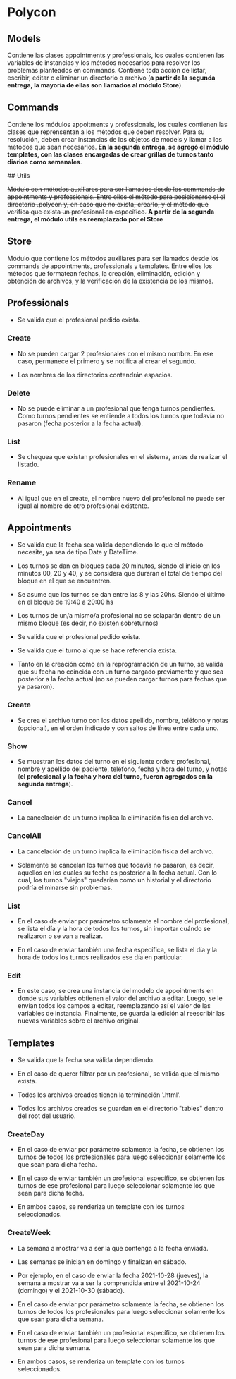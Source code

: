 # Polycon

## Models

Contiene las clases appointments y professionals, los cuales contienen las variables de instancias y los métodos necesarios para resolver los problemas planteados en commands. Contiene toda acción de listar, escribir, editar o eliminar un directorio o archivo (**a partir de la segunda entrega, la mayoría de ellas son llamados al módulo Store**).

## Commands

Contiene los módulos appoitments y professionals, los cuales contienen las clases que reprensentan a los métodos que deben resolver. Para su resolución, deben crear instancias de los objetos de models y llamar a los métodos que sean necesarios.
**En la segunda entrega, se agregó el módulo templates, con las clases encargadas de crear grillas de turnos tanto diarios como semanales**.

~~## Utils~~

~~Módulo con métodos auxiliares para ser llamados desde los commands de appointments y professionals. Entre ellos el método para posicionarse el el directorio .polycon y, en caso que no exista, crearlo, y el método que verifica que exista un profesional en específico.~~
**A partir de la segunda entrega, el módulo utils es reemplazado por el Store**

## Store

Módulo que contiene los métodos auxiliares para ser llamados desde los commands de appointments, professionals y templates. Entre ellos los métodos que formatean fechas, la creación, eliminación, edición y obtención de archivos, y la verificación de la existencia de los mismos.

## Professionals

- Se valida que el profesional pedido exista.

### Create

- No se pueden cargar 2 profesionales con el mismo nombre. En ese caso, permanece el primero y se notifica al crear el segundo.

- Los nombres de los directorios contendrán espacios.

### Delete

- No se puede eliminar a un profesional que tenga turnos pendientes. Como turnos pendientes se entiende a todos los turnos que todavía no pasaron (fecha posterior a la fecha actual).

### List

- Se chequea que existan profesionales en el sistema, antes de realizar el listado.

### Rename

- Al igual que en el create, el nombre nuevo del profesional no puede ser igual al nombre de otro profesional existente.

## Appointments

- Se valida que la fecha sea válida dependiendo lo que el método necesite, ya sea de tipo Date y DateTime.

- Los turnos se dan en bloques cada 20 minutos, siendo el inicio en los minutos 00, 20 y 40, y se considera que durarán el total de tiempo del bloque en el que se encuentren.

- Se asume que los turnos se dan entre las 8 y las 20hs. Siendo el último en el bloque de 19:40 a 20:00 hs

- Los turnos de un/a mismo/a profesional no se solaparán dentro de un mismo bloque (es decir, no existen sobreturnos)

- Se valida que el profesional pedido exista.

- Se valida que el turno al que se hace referencia exista.

- Tanto en la creación como en la reprogramación de un turno, se valida que su fecha no coincida con un turno cargado previamente y que sea posterior a la fecha actual (no se pueden cargar turnos para fechas que ya pasaron).

### Create

- Se crea el archivo turno con los datos apellido, nombre, teléfono y notas (opcional), en el orden indicado y con saltos de línea entre cada uno.

### Show

- Se muestran los datos del turno en el siguiente orden: profesional, nombre y apellido del paciente, teléfono, fecha y hora del turno, y notas (**el profesional y la fecha y hora del turno, fueron agregados en la segunda entrega**).

### Cancel

- La cancelación de un turno implica la eliminación física del archivo.

### CancelAll

- La cancelación de un turno implica la eliminación física del archivo.

- Solamente se cancelan los turnos que todavía no pasaron, es decir, aquellos en los cuales su fecha es posterior a la fecha actual. Con lo cual, los turnos "viejos" quedarían como un historial y el directorio podría eliminarse sin problemas.

### List

- En el caso de enviar por parámetro solamente el nombre del profesional, se lista el día y la hora de todos los turnos, sin importar cuándo se realizaron o se van a realizar.

- En el caso de enviar también una fecha específica, se lista el día y la hora de todos los turnos realizados ese día en particular.

### Edit

- En este caso, se crea una instancia del modelo de appointments en donde sus variables obtienen el valor del archivo a editar. Luego, se le envían todos los campos a editar, reemplazando así el valor de las variables de instancia. Finalmente, se guarda la edición al reescribir las nuevas variables sobre el archivo original.

## Templates

- Se valida que la fecha sea válida dependiendo.

- En el caso de querer filtrar por un profesional, se valida que el mismo exista.

- Todos los archivos creados tienen la terminación '.html'.

- Todos los archivos creados se guardan en el directorio "tables" dentro del root del usuario.

### CreateDay

- En el caso de enviar por parámetro solamente la fecha, se obtienen los turnos de todos los profesionales para luego seleccionar solamente los que sean para dicha fecha.

- En el caso de enviar también un profesional específico, se obtienen los turnos de ese profesional para luego seleccionar solamente los que sean para dicha fecha.

- En ambos casos, se renderiza un template con los turnos seleccionados.

### CreateWeek

- La semana a mostrar va a ser la que contenga a la fecha enviada.

- Las semanas se inician en domingo y finalizan en sábado.

- Por ejemplo, en el caso de enviar la fecha 2021-10-28 (jueves), la semana a mostrar va a ser la comprendida entre el 2021-10-24 (domingo) y el 2021-10-30 (sábado).

- En el caso de enviar por parámetro solamente la fecha, se obtienen los turnos de todos los profesionales para luego seleccionar solamente los que sean para dicha semana.

- En el caso de enviar también un profesional específico, se obtienen los turnos de ese profesional para luego seleccionar solamente los que sean para dicha semana.

- En ambos casos, se renderiza un template con los turnos seleccionados.